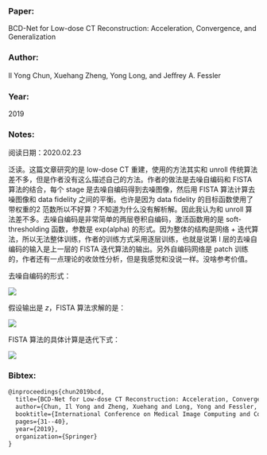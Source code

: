 ### Paper:

BCD-Net for Low-dose CT Reconstruction: Acceleration, Convergence, and Generalization

### Author:

Il Yong Chun, Xuehang Zheng, Yong Long, and Jeﬀrey A. Fessler

### Year:

2019

### Notes:

阅读日期：2020.02.23

泛读。这篇文章研究的是 low-dose CT 重建，使用的方法其实和 unroll 传统算法差不多，但是作者没有这么描述自己的方法。作者的做法是去噪自编码和 FISTA 算法的结合，每个 stage 是去噪自编码得到去噪图像，然后用 FISTA 算法计算去噪图像和 data fidelity 之间的平衡。也许是因为 data fidelity 的目标函数使用了带权重的2 范数所以不好算？不知道为什么没有解析解。因此我认为和 unroll 算法差不多。去噪自编码是非常简单的两层卷积自编码，激活函数用的是 soft-thresholding 函数，参数是 exp(alpha) 的形式。因为整体的结构是网络 + 迭代算法，所以无法整体训练，作者的训练方式采用逐层训练，也就是说第 l 层的去噪自编码的输入是上一层的 FISTA 迭代算法的输出。另外自编码网络是 patch 训练的，作者还有一点理论的收敛性分析，但是我感觉和没说一样。没啥参考价值。

去噪自编码的形式：

<img src="http://latex.codecogs.com/svg.latex? \mathcal{D}_{\mathbf{\theta}^{(l+1)}}(\cdot)=\frac{1}{R} \sum_{k=1}^{K} \mathbf{d}_{k}^{(l+1)} \otimes \mathcal{T}_{\exp \left(\alpha_{k}^{(l+1)}\right)}\left(\mathbf{e}_{k}^{(l+1)} \otimes(\cdot)\right)" border="0"/>

假设输出是 $z$，FISTA 算法求解的是：

<img src="http://latex.codecogs.com/svg.latex? \mathbf{x}^{(l+1)}=\underset{\mathbf{x} \succeq \mathbf{0}}{\operatorname{argmin}} F\left(\mathbf{x} ; \mathbf{y}, \mathbf{z}^{(l+1)}\right):=\frac{1}{2}\|\mathbf{y}-\mathbf{A} \mathbf{x}\|_{\mathbf{W}}^{2}+\frac{\beta}{2}\left\|\mathbf{x}-\mathbf{z}^{(l+1)}\right\|_{2}^{2}" border="0"/>

FISTA 算法的具体计算是迭代下式：

<img src="http://latex.codecogs.com/svg.latex? \begin{aligned} \overline{\mathbf{x}}^{(j+1)} &=\left[\mathbf{v}^{(j)}+\mathbf{M}^{-1}\left(\mathbf{A}^{T} \mathbf{W}\left(\mathbf{y}-\mathbf{A} \mathbf{v}^{(j)}\right)-\beta\left(\mathbf{v}^{(j)}-\mathbf{z}^{(l+1)}\right)\right)\right]_{+} \\ \mathbf{v}^{(j+1)} &=\overline{\mathbf{x}}^{(j+1)}+\frac{t_{j}-1}{t_{j+1}}\left(\overline{\mathbf{x}}^{(j+1)}-\overline{\mathbf{x}}^{(j)}\right), \quad \text { where } t_{j+1}=(1+\sqrt{1+4 t_{j}^{2}}) / 2 \end{aligned}" border="0"/>

### Bibtex:

```latex
@inproceedings{chun2019bcd,
  title={BCD-Net for Low-dose CT Reconstruction: Acceleration, Convergence, and Generalization},
  author={Chun, Il Yong and Zheng, Xuehang and Long, Yong and Fessler, Jeffrey A},
  booktitle={International Conference on Medical Image Computing and Computer-Assisted Intervention},
  pages={31--40},
  year={2019},
  organization={Springer}
}
```

